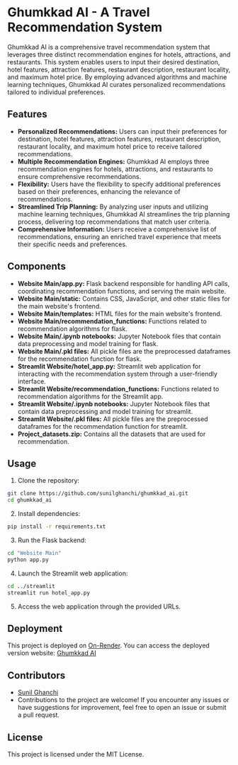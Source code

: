 # Ghumkkad AI - A Travel Recommendation System

Ghumkkad AI is a comprehensive travel recommendation system that leverages three distinct recommendation engines for hotels, attractions, and restaurants. This system enables users to input their desired destination, hotel features, attraction features, restaurant description, restaurant locality, and maximum hotel price. By employing advanced algorithms and machine learning techniques, Ghumkkad AI curates personalized recommendations tailored to individual preferences.

## Features

- **Personalized Recommendations:** Users can input their preferences for destination, hotel features, attraction features, restaurant description, restaurant locality, and maximum hotel price to receive tailored recommendations.
- **Multiple Recommendation Engines:** Ghumkkad AI employs three recommendation engines for hotels, attractions, and restaurants to ensure comprehensive recommendations.
- **Flexibility:** Users have the flexibility to specify additional preferences based on their preferences, enhancing the relevance of recommendations.
- **Streamlined Trip Planning:** By analyzing user inputs and utilizing machine learning techniques, Ghumkkad AI streamlines the trip planning process, delivering top recommendations that match user criteria.
- **Comprehensive Information:** Users receive a comprehensive list of recommendations, ensuring an enriched travel experience that meets their specific needs and preferences.

## Components

- **Website Main/app.py:** Flask backend responsible for handling API calls, coordinating recommendation functions, and serving the main website.
- **Website Main/static:** Contains CSS, JavaScript, and other static files for the main website's frontend.
- **Website Main/templates:** HTML files for the main website's frontend.
- **Website Main/recommendation_functions:** Functions related to recommendation algorithms for flask.
- **Website Main/.ipynb notebooks:** Jupyter Notebook files that contain data preprocessing and model training for flask.
- **Website Main/.pkl files:** All pickle files are the preprocessed dataframes for the recommendation function for flask.
- **Streamlit Website/hotel_app.py:** Streamlit web application for interacting with the recommendation system through a user-friendly interface.
- **Streamlit Website/recommendation_functions:** Functions related to recommendation algorithms for the Streamlit app.
- **Streamlit Website/.ipynb notebooks:** Jupyter Notebook files that contain data preprocessing and model training for streamlit.
- **Streamlit Website/.pkl files:** All pickle files are the preprocessed dataframes for the recommendation function for streamlit.
- **Project_datasets.zip:** Contains all the datasets that are used for recommendation. 

## Usage

1. Clone the repository:

```bash
git clone https://github.com/sunilghanchi/ghumkkad_ai.git
cd ghumkkad_ai
```

2. Install dependencies:

```bash
pip install -r requirements.txt
```

3. Run the Flask backend:

```bash
cd "Website Main"
python app.py
```

4. Launch the Streamlit web application:

```bash
cd ../streamlit
streamlit run hotel_app.py
```

5. Access the web application through the provided URLs.

## Deployment

This project is deployed on [On-Render](https://onrender.com/). You can access the deployed version website: [Ghumkkad AI](https://ghumkkad-ai.onrender.com/)

## Contributors

- [Sunil Ghanchi](https://github.com/sunilghanchi)
- Contributions to the project are welcome! If you encounter any issues or have suggestions for improvement, feel free to open an issue or submit a pull request.

## License

This project is licensed under the MIT License.
